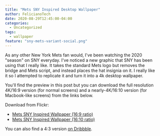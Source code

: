 ```yaml
---
title: "Mets SNY Inspired Desktop Wallpaper"
author: FelicianoTech
date: 2020-08-29T12:45:00-04:00
categories:
  - Uncategorized
tags:
  - wallpaper
feature: "sny-mets-variant-social.png"
---
```


As any other New York Mets fan would, I've been watching the 2020 "season" on SNY everyday.
I've noticed a new graphic that SNY has been using that I really like.
It takes the standard Mets logo but removes the bridge and Mets script, and instead places the hat insignia on it.
I really like it so I attempted to replicate it and turn it into a 4k desktop wallpaper.

You'll find the preview in this post but you can download the full resolution 4K/16:9 version (for normal screens) and a nearly-4K/16:10 version (for Macbook-like screens) from the links below.

<!--more-->

Download from Flickr:

- [Mets SNY Inspired Wallpaper (16:9 ratio)][flickr-16by9]
- [Mets SNY Inspired Wallpaper (16:10 ratio)][flickr-16by10]


You can also find a 4:3 version [on Dribbble](https://dribbble.com/shots/14106970-NY-Mets-Logo-SNY-Inspired).



[flickr-16by9]: https://www.flickr.com/photos/felicianotech/50282858887/in/dateposted-public/
[flickr-16by10]: https://www.flickr.com/photos/felicianotech/50282858907/in/dateposted-public/
